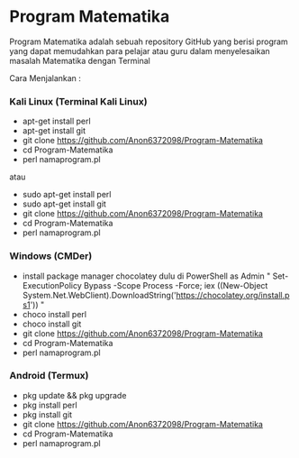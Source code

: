 # Program Matematika
Program Matematika adalah sebuah repository GitHub yang berisi program yang dapat memudahkan para pelajar atau guru dalam menyelesaikan masalah Matematika dengan Terminal 

Cara Menjalankan :

### Kali Linux (Terminal Kali Linux)

- apt-get install perl
- apt-get install git
- git clone https://github.com/Anon6372098/Program-Matematika
- cd Program-Matematika
- perl namaprogram.pl

atau

- sudo apt-get install perl
- sudo apt-get install git
- git clone https://github.com/Anon6372098/Program-Matematika
- cd Program-Matematika
- perl namaprogram.pl

### Windows (CMDer)

- install package manager chocolatey dulu di PowerShell as Admin " Set-ExecutionPolicy Bypass -Scope Process -Force; iex ((New-Object System.Net.WebClient).DownloadString('https://chocolatey.org/install.ps1')) "
- choco install perl
- choco install git
- git clone https://github.com/Anon6372098/Program-Matematika
- cd Program-Matematika
- perl namaprogram.pl

### Android (Termux)

- pkg update && pkg upgrade
- pkg install perl
- pkg install git
- git clone https://github.com/Anon6372098/Program-Matematika
- cd Program-Matematika
- perl namaprogram.pl

